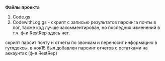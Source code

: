 **Файлы проекта**
1. Code.gs
2. CodewithLog.gs - скрипт с записью результатов парсинга почты в лог, также код лучше закомментирован, но последних изменений в т.ч. ф-и RestRep здесь нет. 

скрипт парсит почту и отчеты по звонкам и переносит информацию в гуглдоксы, 
в ноя15 был добавлен парсинг отчетов с остатками на аккаунтах (ф-я RestRep)

